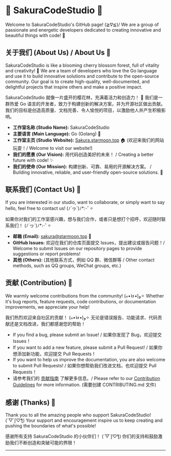 # 🌸 SakuraCodeStudio 🌸

Welcome to SakuraCodeStudio's GitHub page! (≧∇≦)/ We are a group of passionate and energetic developers dedicated to creating innovative and beautiful things with code! 💖

## 关于我们 (About Us) / About Us 💖

SakuraCodeStudio is like a blooming cherry blossom forest, full of vitality and creativity! 🌸 We are a team of developers who love the Go language and use it to build innovative solutions and contribute to the open-source community. Our goal is to create high-quality, well-documented, and delightful projects that inspire others and make a positive impact.

SakuraCodeStudio 就像一片盛开的樱花林，充满着活力和创造力！ 🌸 我们是一群热爱 Go 语言的开发者，致力于构建创新的解决方案，并为开源社区做出贡献。 我们的目标是创造高质量、文档完善、令人愉悦的项目，以激励他人并产生积极影响。

*   **工作室名称 (Studio Name):** SakuraCodeStudio
*   **主要语言 (Main Language):** Go (Golang) 🐹
*   **工作室主页 (Studio Website):** [Sakura.starmoon.top](Sakura.starmoon.top) 🏠 (欢迎来我们的网站玩耍！/ Welcome to visit our website!)
*   **我们的愿景 (Our Vision):** 用代码创造美好的未来！ / Creating a better future with code! ✨
*   **我们的使命 (Our Mission):** 构建创新、可靠、易用的开源解决方案。 / Building innovative, reliable, and user-friendly open-source solutions. 🚀

## 联系我们 (Contact Us) 💌

If you are interested in our studio, want to collaborate, or simply want to say hello, feel free to contact us! (ﾉ´ヮ´)ﾉ\*:･ﾟ✧

如果你对我们的工作室感兴趣，想与我们合作，或者只是想打个招呼，欢迎随时联系我们！ (ﾉ´ヮ´)ﾉ\*:･ﾟ✧

*   **邮箱 (Email):** sakura@starmoon.top 📧
*   **GitHub Issues:** 欢迎在我们的仓库页面提交 Issues，提出建议或报告问题！/ Welcome to submit Issues on our repository pages to provide suggestions or report problems!
*   **其他 (Others):** (其他联系方式，例如 QQ 群、微信群等 / Other contact methods, such as QQ groups, WeChat groups, etc.)

## 贡献 (Contribution) 🤝

We warmly welcome contributions from the community! (๑•̀ㅂ•́)و✧  Whether it's bug reports, feature requests, code contributions, or documentation improvements, we appreciate your help!

我们热烈欢迎来自社区的贡献！ (๑•̀ㅂ•́)و✧ 无论是错误报告、功能请求、代码贡献还是文档改进，我们都感谢您的帮助！

*   If you find a bug, please submit an Issue! / 如果你发现了 Bug，欢迎提交 Issues！
*   If you want to add a new feature, please submit a Pull Request! / 如果你想添加新功能，欢迎提交 Pull Requests！
*   If you want to help us improve the documentation, you are also welcome to submit Pull Requests! / 如果你想帮助我们改进文档，也欢迎提交 Pull Requests！
*   请参考我们的 [贡献指南](CONTRIBUTING.md) 了解更多信息。/ Please refer to our [Contribution Guidelines](CONTRIBUTING.md) for more information. (需要创建 CONTRIBUTING.md 文件)

## 感谢 (Thanks) 🙏

Thank you to all the amazing people who support SakuraCodeStudio! (´▽\`ʃ♡ƪ) Your support and encouragement inspire us to keep creating and pushing the boundaries of what's possible!

感谢所有支持 SakuraCodeStudio 的小伙伴们！ (´▽\`ʃ♡ƪ) 你们的支持和鼓励激励我们不断创造和突破可能的界限！

---

